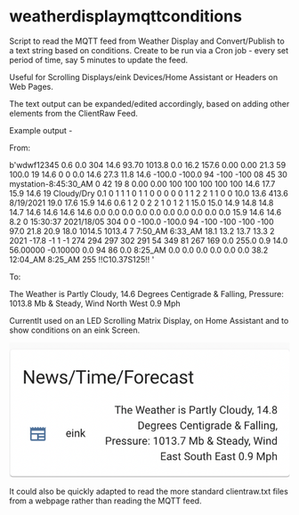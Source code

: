 # weatherdisplaymqttconditions
Script to read the MQTT feed from Weather Display and Convert/Publish to a text string based on conditions. Create to be run via a Cron job - every set period of time, say 5 minutes to update the feed.

Useful for Scrolling Displays/eink Devices/Home Assistant or Headers on Web Pages.

The text output can be expanded/edited accordingly, based on adding other elements from the ClientRaw Feed. 

Example output -

From:

b'wdwf12345 0.6 0.0 304 14.6 93.70 1013.8 0.0 16.2 157.6 0.00 0.00 21.3 59 100.0 19 14.6 0 0 0.0 14.6 27.3 11.8 14.6 -100.0 -100.0 94 -100 -100 08 45 30 mystation-8:45:30_AM 0 42 19 8 0.00 0.00 100 100 100 100 100 14.6 17.7 15.9 14.6 19 Cloudy/Dry 0.1 0 1 1 1 0 1 1 0 0 0 0 0 1 1 2 2 1 1 0 0 10.0 13.6 413.6 8/19/2021 19.0 17.6 15.9 14.6 0.6 1 2 0 2 2 1 0 1 2 1 15.0 15.0 14.9 14.8 14.8 14.7 14.6 14.6 14.6 14.6 0.0 0.0 0.0 0.0 0.0 0.0 0.0 0.0 0.0 0.0 15.9 14.6 14.6 8.2 0 15:30:37 2021/18/05 304 0 0 -100.0 -100.0 94 -100 -100 -100 -100 97.0 21.8 20.9 18.0 1014.5 1013.4 7 7:50_AM 6:33_AM 18.1 13.2 13.7 13.3 2 2021 -17.8 -1 1 -1 274 294 297 302 291 54 349 81 267 169 0.0 255.0 0.9 14.0 56.00000 -0.10000 0.0 94 86 0.0 8:25_AM 0.0 0.0 0.0 0.0 0.0 0.0 38.2 12:04_AM 8:25_AM 255 !!C10.37S125!! '

To:

The Weather is Partly Cloudy, 14.6 Degrees Centigrade & Falling, Pressure: 1013.8 Mb & Steady, Wind North West 0.9 Mph

Currentlt used on an LED Scrolling Matrix Display, on Home Assistant and to show conditions on an eink Screen.

![Screen](https://github.com/digitalurban/weatherdisplaymqttconditions/blob/main/Screenshot%202021-08-19%20at%2009.11.41.png)


It could also be quickly adapted to read the more standard clientraw.txt files from a webpage rather than reading the MQTT feed.
